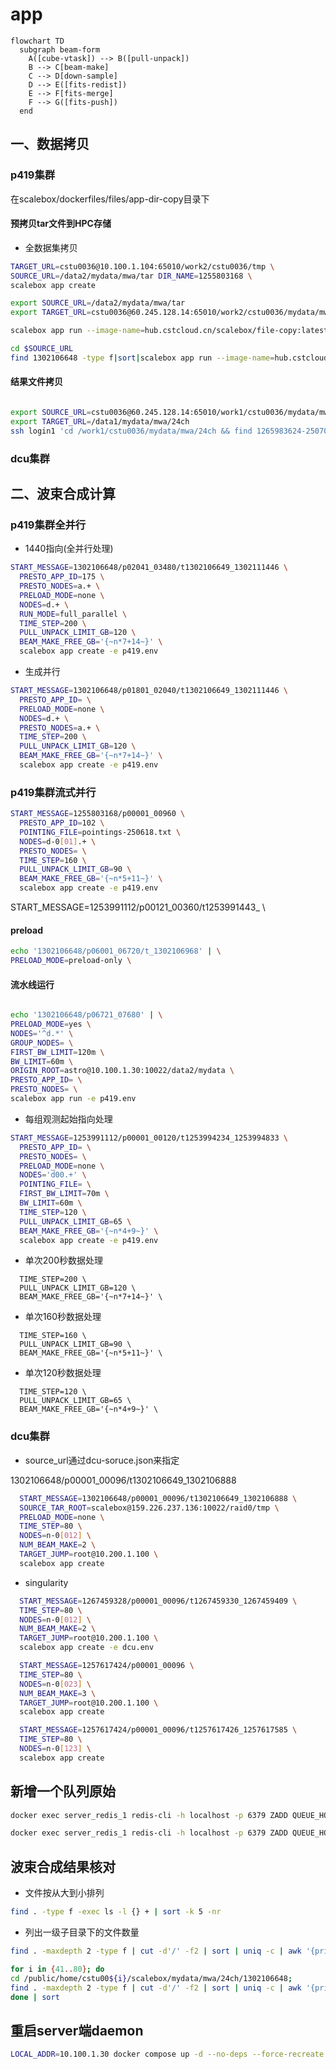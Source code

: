 # app

```mermaid
flowchart TD
  subgraph beam-form
    A([cube-vtask]) --> B([pull-unpack])
    B --> C[beam-make]
    C --> D[down-sample]
    D --> E([fits-redist])
    E --> F[fits-merge]
    F --> G([fits-push])
  end
```

## 一、数据拷贝

### p419集群

在scalebox/dockerfiles/files/app-dir-copy目录下

#### 预拷贝tar文件到HPC存储
- 全数据集拷贝

```sh
TARGET_URL=cstu0036@10.100.1.104:65010/work2/cstu0036/tmp \
SOURCE_URL=/data2/mydata/mwa/tar DIR_NAME=1255803168 \
scalebox app create
```

```sh
export SOURCE_URL=/data2/mydata/mwa/tar
export TARGET_URL=cstu0036@60.245.128.14:65010/work2/cstu0036/mydata/mwa/tar

scalebox app run --image-name=hub.cstcloud.cn/scalebox/file-copy:latest 1267459328/1267464090_1267464129_ch127.dat.tar.zst

cd $SOURCE_URL
find 1302106648 -type f|sort|scalebox app run --image-name=hub.cstcloud.cn/scalebox/file-copy:latest --slot-regex=h0:6

```


#### 结果文件拷贝
```sh

export SOURCE_URL=cstu0036@60.245.128.14:65010/work1/cstu0036/mydata/mwa/24ch
export TARGET_URL=/data1/mydata/mwa/24ch
ssh login1 'cd /work1/cstu0036/mydata/mwa/24ch && find 1265983624-250707 -type f' | sort | scalebox app run --image-name=hub.cstcloud.cn/scalebox/file-copy:latest --slot-regex=h0:6

```


### dcu集群



## 二、波束合成计算

### p419集群全并行

- 1440指向(全并行处理)
```sh
START_MESSAGE=1302106648/p02041_03480/t1302106649_1302111446 \
  PRESTO_APP_ID=175 \
  PRESTO_NODES=a.+ \
  PRELOAD_MODE=none \
  NODES=d.+ \
  RUN_MODE=full_parallel \
  TIME_STEP=200 \
  PULL_UNPACK_LIMIT_GB=120 \
  BEAM_MAKE_FREE_GB='{~n*7+14~}' \
  scalebox app create -e p419.env
```

- 生成并行
```sh
START_MESSAGE=1302106648/p01801_02040/t1302106649_1302111446 \
  PRESTO_APP_ID= \
  PRELOAD_MODE=none \
  NODES=d.+ \
  PRESTO_NODES=a.+ \
  TIME_STEP=200 \
  PULL_UNPACK_LIMIT_GB=120 \
  BEAM_MAKE_FREE_GB='{~n*7+14~}' \
  scalebox app create -e p419.env
```


### p419集群流式并行

```sh
START_MESSAGE=1255803168/p00001_00960 \
  PRESTO_APP_ID=102 \
  POINTING_FILE=pointings-250618.txt \
  NODES=d-0[01].+ \
  PRESTO_NODES= \
  TIME_STEP=160 \
  PULL_UNPACK_LIMIT_GB=90 \
  BEAM_MAKE_FREE_GB='{~n*5+11~}' \
  scalebox app create -e p419.env
```

START_MESSAGE=1253991112/p00121_00360/t1253991443_ \

#### preload
```sh
echo '1302106648/p06001_06720/t_1302106968' | \
PRELOAD_MODE=preload-only \
```

#### 流水线运行
```sh

echo '1302106648/p06721_07680' | \
PRELOAD_MODE=yes \
NODES='^d.*' \
GROUP_NODES= \
FIRST_BW_LIMIT=120m \
BW_LIMIT=60m \
ORIGIN_ROOT=astro@10.100.1.30:10022/data2/mydata \
PRESTO_APP_ID= \
PRESTO_NODES= \
scalebox app run -e p419.env

```

- 每组观测起始指向处理
```sh
START_MESSAGE=1253991112/p00001_00120/t1253994234_1253994833 \
  PRESTO_APP_ID= \
  PRESTO_NODES= \
  PRELOAD_MODE=none \
  NODES='d00.+' \
  POINTING_FILE= \
  FIRST_BW_LIMIT=70m \
  BW_LIMIT=60m \
  TIME_STEP=120 \
  PULL_UNPACK_LIMIT_GB=65 \
  BEAM_MAKE_FREE_GB='{~n*4+9~}' \
  scalebox app create -e p419.env
```

- 单次200秒数据处理
```
  TIME_STEP=200 \
  PULL_UNPACK_LIMIT_GB=120 \
  BEAM_MAKE_FREE_GB='{~n*7+14~}' \
```

- 单次160秒数据处理
```
  TIME_STEP=160 \
  PULL_UNPACK_LIMIT_GB=90 \
  BEAM_MAKE_FREE_GB='{~n*5+11~}' \
```

- 单次120秒数据处理
```
  TIME_STEP=120 \
  PULL_UNPACK_LIMIT_GB=65 \
  BEAM_MAKE_FREE_GB='{~n*4+9~}' \
```


### dcu集群

- source_url通过dcu-soruce.json来指定

1302106648/p00001_00096/t1302106649_1302106888

```sh
  START_MESSAGE=1302106648/p00001_00096/t1302106649_1302106888 \
  SOURCE_TAR_ROOT=scalebox@159.226.237.136:10022/raid0/tmp \
  PRELOAD_MODE=none \
  TIME_STEP=80 \
  NODES=n-0[012] \
  NUM_BEAM_MAKE=2 \
  TARGET_JUMP=root@10.200.1.100 \
  scalebox app create
```

- singularity
```sh
  START_MESSAGE=1267459328/p00001_00096/t1267459330_1267459409 \
  TIME_STEP=80 \
  NODES=n-0[012] \
  NUM_BEAM_MAKE=2 \
  TARGET_JUMP=root@10.200.1.100 \
  scalebox app create -e dcu.env
```


```sh
  START_MESSAGE=1257617424/p00001_00096 \
  TIME_STEP=80 \
  NODES=n-0[023] \
  NUM_BEAM_MAKE=3 \
  TARGET_JUMP=root@10.200.1.100 \
  scalebox app create
```


```sh
  START_MESSAGE=1257617424/p00001_00096/t1257617426_1257617585 \
  TIME_STEP=80 \
  NODES=n-0[123] \
  scalebox app create
```

## 新增一个队列原始

```sh
docker exec server_redis_1 redis-cli -h localhost -p 6379 ZADD QUEUE_HOSTS 1.0 10.11.16.79:9876543210

docker exec server_redis_1 redis-cli -h localhost -p 6379 ZADD QUEUE_HOSTS 1.0 10.11.16.79:9876543211
```


## 波束合成结果核对

- 文件按从大到小排列

```sh
find . -type f -exec ls -l {} + | sort -k 5 -nr
```

- 列出一级子目录下的文件数量

```sh
find . -maxdepth 2 -type f | cut -d'/' -f2 | sort | uniq -c | awk '{print $2 ": " $1}'
```

```sh
for i in {41..80}; do
cd /public/home/cstu00${i}/scalebox/mydata/mwa/24ch/1302106648;
find . -maxdepth 2 -type f | cut -d'/' -f2 | sort | uniq -c | awk '{print $2 ": " $1}';
done | sort
```


## 重启server端daemon
```sh
LOCAL_ADDR=10.100.1.30 docker compose up -d --no-deps --force-recreate actuator
```
